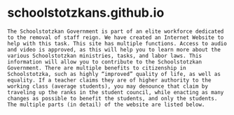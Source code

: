 # schoolstotzkans.github.io
    The Schoolstotzkan Government is part of an elite workforce dedicated to the removal of staff reign. We have created an Internet Website to help with this task. This site has multiple functions. Access to audio and video is approved, as this will help you to learn more about the various Schoolstotzkan ministries, tasks, and labor laws. This information will allow you to contribute to the Schoolstotzkan Government. There are multiple benefits to citizenship in Schoolstotzka, such as highly “improved” quality of life, as well as equality. If a teacher claims they are of higher authority to the working class (average students), you may denounce that claim by traveling up the ranks in the student council, while enacting as many changes as possible to benefit the students, and only the students. The multiple parts (in detail) of the website are listed below.
